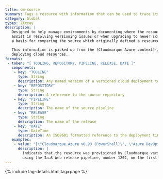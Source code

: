 ```yaml
---
title: cm-source
summary: Tags a resource with information that can be used to trace its origins.
category: Global
types: JArray
description: |
   Designed to help manage environments by documenting where the resource came from. This can
   assist in resolving versioning issues or when upgrading to newer scripts, as it provides
   a basis for comparing the source which originally defined a resource with an upgraded version.

   This information is picked up from the [Cloudmarque Azure context](/cloudmarque/reference/commands/set-cmazcontext.html) and is set on resources when
   deploying cloud resources.
formats: 
 - token: "[ TOOLING, REPOSITORY, PIPELINE, RELEASE, DATE ]"
   components:
    - key: "TOOLING"
      type: String
      description: Any named version of a versioned cloud deployment tool (or collection of tools)
    - key: "REPOSITORY"
      type: String
      description: A reference to the source repository
    - key: "PIPELINE"
      type: String
      description: The name of the source pipeline
    - key: "RELEASE"
      type: String
      description: The name of the release
    - key: "DATE"
      type: DateTime
      description: An ISO8601 formatted reference to the deployment time
   examples:
    - value: "[\"Cloudmarque.Azure v0.93 (PowerShell)\", \"Azure DevOps (Acme)\", \"IaaS Web\", \"Release 1202\", \"2020-01-01T23:53:01Z\"]"
      description: |
        Indicates that the resource was provisioned by Cloudmarque version 0.93, from the Azure DevOps Acme repository,
        using the IaaS Web release pipeline, number 1202, on the first of January 2020 (at around 7 minutes to midnight)
---
```

{% include tag-details.html tag=page %}
